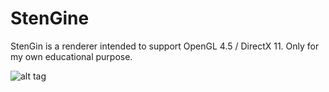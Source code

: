 # StenGine

StenGin is a renderer intended to support OpenGL 4.5 / DirectX 11. Only for my own educational purpose.

![alt tag](https://cloud.githubusercontent.com/assets/4660600/19841083/46ac45a0-9ed2-11e6-8232-80a881322277.png)

